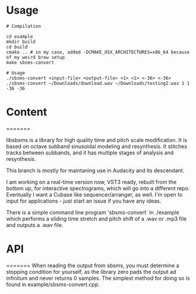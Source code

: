 # Usage
```
# Compilation

cd example
mkdir build
cd build
cmake .. # in my case, added -DCMAKE_OSX_ARCHITECTURES=x86_64 because of my weird brew setup
make sbsms-convert

# Usage
./sbsms-convert <input-file> <output-file> <1> <1> <-36> <-36>
./sbsms-convert ~/Downloads/download.wav ~/Downloads/testing2.wav 1 1 -36 -36
```

# Content
=======

libsbsms is a library for high quality time and pitch scale modification.  It is based on octave subband sinusoidal modeling and resynthesis.  It stitches tracks between subbands, and it has multiple stages of analysis and resynthesis.

This branch is mostly for maintaning use in Audacity and its descendant.

I am working on a real-time version now, VST3 ready, rebuilt from the bottom up, for interactive spectrograms, which will go into a different repo.  Eventually I want a Cubase like sequencer/arranger, as well. I'm open to input for applications - just start an issue if you have any ideas.

There is a simple command line program 'sbsms-convert` in ./example which performs a sliding time stretch and pitch shift of a .wav or .mp3 file and outputs a .wav file.

# API
=======
When reading the output from sbsms, you must determine a stopping condition for yourself, as the library zero pads the output ad infinitum and never returns 0 samples.  The simplest method for doing so is found in example/sbsms-convert.cpp.

